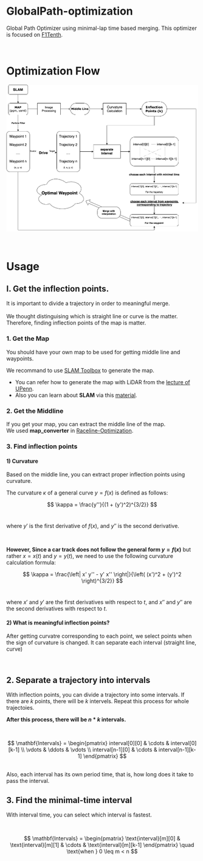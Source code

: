 # GlobalPath-optimization
Global Path Optimizer using minimal-lap time based merging.
This optimizer is focused on [F1Tenth](https://f1tenth.org/).

<br>

# Optimization Flow

![Optimazation Flow](./ETC/flow.png)

<br>

# Usage

## I. Get the inflection points.

It is important to divide a trajectory in order to meaningful merge. 
<br><br>We thought distinguising which is straight line or curve is the matter. <br>Therefore, finding inflection points of the map is matter.

### 1. Get the Map

You should have your own map to be used for getting middle line and waypoints.

We recommand to use [SLAM Toolbox](https://github.com/SteveMacenski/slam_toolbox) to generate the map.

- You can refer how to generate the map with LiDAR from the [lecture of UPenn](https://docs.google.com/presentation/d/1HjCjyzHnR3T5yyXvdR83Kpb1lSvYX7gtirBwFY0Cpig/edit#slide=id.p).
- Also you can learn about **SLAM** via this [material](https://docs.google.com/presentation/d/165G1zMMUtOqU7GOnKvmEjpn0K1Bqw0ZlDAA2VFHgLmo/edit#slide=id.g2bcbd44bc16_0_821).

### 2. Get the Middline

If you get your map, you can extract the middle line of the map. 
<br>We used **map_converter** in [Raceline-Optimization](https://github.com/CL2-UWaterloo/Raceline-Optimization?tab=readme-ov-file).

### 3. Find inflection points

#### 1) Curvature

Based on the middle line, you can extract proper inflection points using curvature.

The curvature $\kappa$ of a general curve $y = f(x)$ is defined as follows:
<br>

$$
\kappa = \frac{y''}{(1 + (y')^2)^{3/2}}
$$
<br>

where $y'$ is the first derivative of $f(x)$, and $y''$ is the second derivative.

<br>

**However, Since a car track does not follow the general form $y = f(x)$** but rather $x = x(t)$ and $y = y(t)$, we need to use the following curvature calculation formula:
<br>

$$
\kappa = \frac{\left| x' y'' - y' x'' \right|}{\left( (x')^2 + (y')^2 \right)^{3/2}}
$$
<br>

where $x'$ and $y'$ are the first derivatives with respect to $t$, and $x''$ and $y''$ are the second derivatives with respect to $t$.

#### 2) What is meaningful inflection points?

After getting curvatre corresponding to each point, we select points when the sign of curvature is changed. It can separate each interval (straight line, curve)

<br>

## 2. Separate a trajectory into intervals

With inflection points, you can divide a trajectory into some intervals. If there are $k$ points, there will be $k$ intervels. Repeat this process for whole trajectoies.

**After this process, there will be $n * k$ intervals.** 

<br>

$$
\mathbf{Intervals} = \begin{pmatrix}
interval[0][0] & \cdots & interval[0][k-1] \\
\vdots & \ddots & \vdots \\
interval[n-1][0] & \cdots & interval[n-1][k-1]
\end{pmatrix}
$$

<br>
Also, each interval has its own period time, that is, how long does it take to pass the interval.

<br>

## 3. Find the minimal-time interval 

With interval time, you can select which interval is fastest.

<br>

$$
\mathbf{Intervals} = \begin{pmatrix}
\text{interval}[m][0] & \text{interval}[m][1] & \cdots & \text{interval}[m][k-1]
\end{pmatrix} \quad \text{when } 0 \leq m < n
$$

<br>
